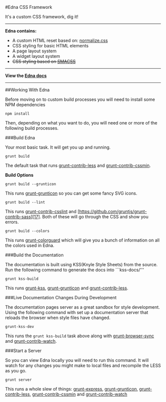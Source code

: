 #Edna CSS Framework

It's a custom CSS framework, dig it!

---

**Edna contains:**

 - A custom HTML reset based on:  [normalize.css][2]
 - CSS styling for basic HTML elements
 - A page layout system
 - A widget layout system
 - ~~CSS styling based on [SMACSS][3]~~

---

**View the [Edna docs][1]**

---

##Working With Edna

Before moving on to custom build processes you will need to install some NPM dependencies

```
npm install
```

Then, depending on what you want to do, you will need one or more of the following build processes.

###Build Edna

Your most basic task. It will get you up and running.

```
grunt build
```
The default task that runs [grunt-contrib-less][5] and [grunt-contrib-cssmin][15].

**Build Options**

```
grunt build --grunticon
```
This runs [grunt-grunticon][4] so you can get some fancy SVG icons.

```
grunt build --lint
```
This runs [grunt-contrib-csslint][16] and [https://github.com/gruntjs/grunt-contrib-sass][17]. Both of these will go through the CSS and show you errors.

```
grunt build --colors
```
This runs [grunt-colorguard][6] which will give you a bunch of information on all the colors used in Edna.

###Build the Documentation

The documentation is built using KSS(Knyle Style Sheets) from the source. Run the following command to generate the docs into ```kss-docs/'''

```
grunt kss-build
```
This runs [grunt-kss][13], [grunt-grunticon][4] and [grunt-contrib-less][5].

###Live Documentation Changes During Development

The documentation pages server as a great sandbox for style development. Using the following command with set up a documentation server that reloads the browser when style files have changed.

```
grunt-kss-dev
```

This runs the `grunt kss-build` task above along with [grunt-browser-sync][14] and [grunt-contrib-watch][8].

###Start a Server

So you can view Edna locally you will need to run this command. It will watch for any changes you might make to local files and recompile the LESS as you go.

```
grunt server
```

This runs a whole slew of things: [grunt-express][9], [grunt-grunticon][4], [grunt-contrib-less][5], [grunt-contrib-cssmin][15] and [grunt-contrib-watch][8]


  [1]: docs/docs.md
  [2]: http://necolas.github.io/normalize.css/
  [3]: http://smacss.com/
  [4]: https://github.com/filamentgroup/grunticon
  [5]: https://github.com/gruntjs/grunt-contrib-less
  [6]: https://www.npmjs.org/package/grunt-colorguard
  [7]: https://github.com/phamann/grunt-css-metrics
  [8]: https://github.com/gruntjs/grunt-contrib-watch
  [9]: https://github.com/blai/grunt-express
  [10]: https://github.com/phamann/grunt-css-metrics
  [11]: https://github.com/DeuxHuitHuit/grunt-contrib-analyze-css
  [12]: docs/docs.md
  [13]: https://github.com/t32k/grunt-kss
  [14]: https://github.com/shakyShane/grunt-browser-sync
  [15]: https://github.com/gruntjs/grunt-contrib-cssmin
  [16]: https://github.com/gruntjs/grunt-contrib-csslint
  [17]: https://github.com/gruntjs/grunt-contrib-sass
  
